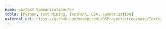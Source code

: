 ```yaml
---
name: <b>Text Summarization</b>
tools: [Python, Text Mining, TextRank, LSA, Summarization]
external_url: https://github.com/mcampironi/DSProjects/tree/main/Text%20Mining%20and%20Search
---
```

